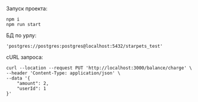 Запуск проекта:
```
npm i
npm run start
```
БД по урлу:
```
'postgres://postgres:postgres@localhost:5432/starpets_test'
```
cURL запроса:
```
curl --location --request PUT 'http://localhost:3000/balance/charge' \
--header 'Content-Type: application/json' \
--data '{
    "amount": 2,
    "userId": 1
}'
```

